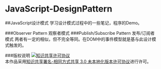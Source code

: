 # JavaScript-DesignPattern
##JavaScript设计模式
学习设计模式过程中的一些笔记，程序的Demo。


###Observer Pattern 观察者模式
###Publish/Subscribe Pattern 发布/订阅者模式
两者有一定的相似，但不完全等同。在DOM中的事件模型就是基与此设计模式触发的。

###版权说明
<a rel="license" href="http://creativecommons.org/licenses/by-sa/3.0/"><img alt="知识共享许可协议" style="border-width:0" src="https://i.creativecommons.org/l/by-sa/3.0/88x31.png" /></a><br />本作品采用<a rel="license" href="http://creativecommons.org/licenses/by-sa/3.0/">知识共享署名-相同方式共享 3.0 未本地化版本许可协议</a>进行许可。
